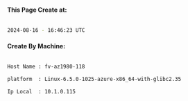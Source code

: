 
   
#### This Page Create at:

```bash

2024-08-16 - 16:46:23 UTC

```

#### Create By Machine:

```bash

Host Name : fv-az1980-118

platform  : Linux-6.5.0-1025-azure-x86_64-with-glibc2.35

Ip Local  : 10.1.0.115

```


